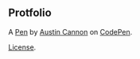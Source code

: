 Protfolio
---------


A [Pen](https://codepen.io/ascannon/pen/ExbERjK) by [Austin Cannon](https://codepen.io/ascannon) on [CodePen](https://codepen.io).

[License](https://codepen.io/license/pen/ExbERjK).